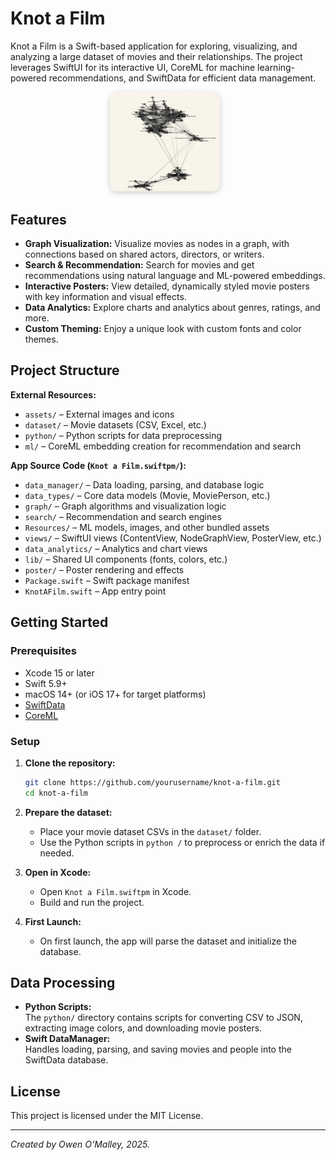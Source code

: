 # Knot a Film

Knot a Film is a Swift-based application for exploring, visualizing, and analyzing a large dataset of movies and their relationships. The project leverages SwiftUI for its interactive UI, CoreML for machine learning-powered recommendations, and SwiftData for efficient data management.

<p align="center">
    <img src="assets/test_images/test_screenshot.png" alt="Sal Light Mode" width="35%" style="display:inline-block; margin-right:10px; border-radius:12px; box-shadow:0 2px 8px #ccc;" />
</p>

## Features

- **Graph Visualization:** Visualize movies as nodes in a graph, with connections based on shared actors, directors, or writers.
- **Search & Recommendation:** Search for movies and get recommendations using natural language and ML-powered embeddings.
- **Interactive Posters:** View detailed, dynamically styled movie posters with key information and visual effects.
- **Data Analytics:** Explore charts and analytics about genres, ratings, and more.
- **Custom Theming:** Enjoy a unique look with custom fonts and color themes.

## Project Structure

**External Resources:**
- `assets/` – External images and icons
- `dataset/` – Movie datasets (CSV, Excel, etc.)
- `python/` – Python scripts for data preprocessing
- `ml/` – CoreML embedding creation for recommendation and search

**App Source Code (`Knot a Film.swiftpm/`):**
- `data_manager/` – Data loading, parsing, and database logic
- `data_types/` – Core data models (Movie, MoviePerson, etc.)
- `graph/` – Graph algorithms and visualization logic
- `search/` – Recommendation and search engines
- `Resources/` – ML models, images, and other bundled assets
- `views/` – SwiftUI views (ContentView, NodeGraphView, PosterView, etc.)
- `data_analytics/` – Analytics and chart views
- `lib/` – Shared UI components (fonts, colors, etc.)
- `poster/` – Poster rendering and effects
- `Package.swift` – Swift package manifest
- `KnotAFilm.swift` – App entry point


## Getting Started

### Prerequisites

- Xcode 15 or later
- Swift 5.9+
- macOS 14+ (or iOS 17+ for target platforms)
- [SwiftData](https://developer.apple.com/documentation/swiftdata)
- [CoreML](https://developer.apple.com/documentation/coreml)

### Setup

1. **Clone the repository:**
    ```sh
    git clone https://github.com/yourusername/knot-a-film.git
    cd knot-a-film
    ```

2. **Prepare the dataset:**
    - Place your movie dataset CSVs in the `dataset/` folder.
    - Use the Python scripts in `python /` to preprocess or enrich the data if needed.

3. **Open in Xcode:**
    - Open `Knot a Film.swiftpm` in Xcode.
    - Build and run the project.

4. **First Launch:**
    - On first launch, the app will parse the dataset and initialize the database.

## Data Processing

- **Python Scripts:**  
  The `python/` directory contains scripts for converting CSV to JSON, extracting image colors, and downloading movie posters.
- **Swift DataManager:**  
  Handles loading, parsing, and saving movies and people into the SwiftData database.

## License

This project is licensed under the MIT License.

---

*Created by Owen O'Malley, 2025.*